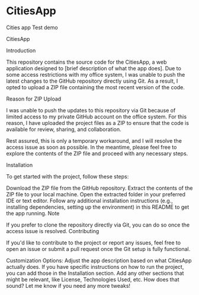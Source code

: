 # CitiesApp
Cities app Test demo

CitiesApp

Introduction

This repository contains the source code for the CitiesApp, a web application designed to [brief description of what the app does]. Due to some access restrictions with my office system, I was unable to push the latest changes to the GitHub repository directly using Git. As a result, I opted to upload a ZIP file containing the most recent version of the code.

Reason for ZIP Upload

I was unable to push the updates to this repository via Git because of limited access to my private GitHub account on the office system. For this reason, I have uploaded the project files as a ZIP to ensure that the code is available for review, sharing, and collaboration.

Rest assured, this is only a temporary workaround, and I will resolve the access issue as soon as possible. In the meantime, please feel free to explore the contents of the ZIP file and proceed with any necessary steps.

Installation

To get started with the project, follow these steps:

Download the ZIP file from the GitHub repository.
Extract the contents of the ZIP file to your local machine.
Open the extracted folder in your preferred IDE or text editor.
Follow any additional installation instructions (e.g., installing dependencies, setting up the environment) in this README to get the app running.
Note

If you prefer to clone the repository directly via Git, you can do so once the access issue is resolved.
Contributing

If you'd like to contribute to the project or report any issues, feel free to open an issue or submit a pull request once the Git setup is fully functional.

Customization Options:
Adjust the app description based on what CitiesApp actually does.
If you have specific instructions on how to run the project, you can add those in the Installation section.
Add any other sections that might be relevant, like License, Technologies Used, etc.
How does that sound? Let me know if you need any more tweaks!
